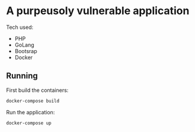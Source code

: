 # A purpeusoly vulnerable application

Tech used:
- PHP
- GoLang
- Bootsrap
- Docker

## Running

First build the containers:
```bash
docker-compose build
```

Run the application:
```bash
docker-compose up
```